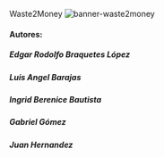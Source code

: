 Waste2Money
![banner-waste2money](CloudTaxers._png)

#### Autores: 
##### Edgar Rodolfo Braquetes López
##### Luis Angel Barajas
##### Ingrid Berenice Bautista
##### Gabriel Gómez
##### Juan Hernandez